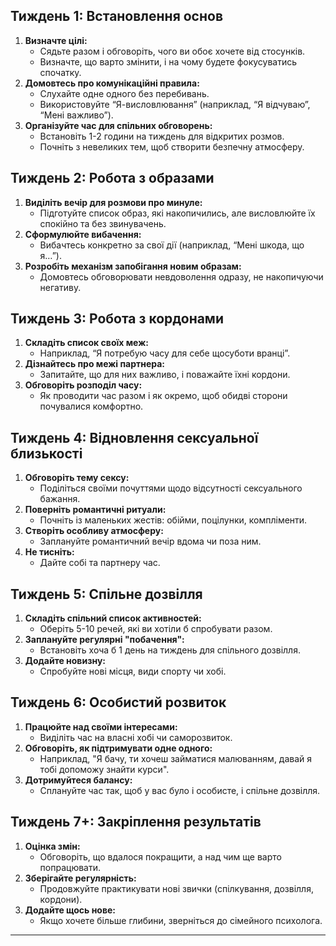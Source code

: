 
## **Тиждень 1: Встановлення основ**
1. **Визначте цілі:**
   - Сядьте разом і обговоріть, чого ви обоє хочете від стосунків.
   - Визначте, що варто змінити, і на чому будете фокусуватись спочатку.
2. **Домовтесь про комунікаційні правила:**
   - Слухайте одне одного без перебивань.
   - Використовуйте “Я-висловлювання” (наприклад, “Я відчуваю”, “Мені важливо”).
3. **Організуйте час для спільних обговорень:**
   - Встановіть 1-2 години на тиждень для відкритих розмов.
   - Почніть з невеликих тем, щоб створити безпечну атмосферу.

## **Тиждень 2: Робота з образами**
1. **Виділіть вечір для розмови про минуле:**
   - Підготуйте список образ, які накопичились, але висловлюйте їх спокійно та без звинувачень.
2. **Сформулюйте вибачення:**
   - Вибачтесь конкретно за свої дії (наприклад, “Мені шкода, що я…”).
3. **Розробіть механізм запобігання новим образам:**
   - Домовтесь обговорювати невдоволення одразу, не накопичуючи негативу.

## **Тиждень 3: Робота з кордонами**
1. **Складіть список своїх меж:**
   - Наприклад, “Я потребую часу для себе щосуботи вранці”.
2. **Дізнайтесь про межі партнера:**
   - Запитайте, що для них важливо, і поважайте їхні кордони.
3. **Обговоріть розподіл часу:**
   - Як проводити час разом і як окремо, щоб обидві сторони почувалися комфортно.

## **Тиждень 4: Відновлення сексуальної близькості**
1. **Обговоріть тему сексу:**
   - Поділіться своїми почуттями щодо відсутності сексуального бажання.
2. **Поверніть романтичні ритуали:**
   - Почніть із маленьких жестів: обійми, поцілунки, компліменти.
3. **Створіть особливу атмосферу:**
   - Заплануйте романтичний вечір вдома чи поза ним.
4. **Не тисніть:**
   - Дайте собі та партнеру час.

## **Тиждень 5: Спільне дозвілля**
1. **Складіть спільний список активностей:**
   - Оберіть 5-10 речей, які ви хотіли б спробувати разом.
2. **Заплануйте регулярні "побачення":**
   - Встановіть хоча б 1 день на тиждень для спільного дозвілля.
3. **Додайте новизну:**
   - Спробуйте нові місця, види спорту чи хобі.

## **Тиждень 6: Особистий розвиток**
1. **Працюйте над своїми інтересами:**
   - Виділіть час на власні хобі чи саморозвиток.
2. **Обговоріть, як підтримувати одне одного:**
   - Наприклад, "Я бачу, ти хочеш займатися малюванням, давай я тобі допоможу знайти курси".
3. **Дотримуйтеся балансу:**
   - Сплануйте час так, щоб у вас було і особисте, і спільне дозвілля.

## **Тиждень 7+: Закріплення результатів**
1. **Оцінка змін:**
   - Обговоріть, що вдалося покращити, а над чим ще варто попрацювати.
2. **Зберігайте регулярність:**
   - Продовжуйте практикувати нові звички (спілкування, дозвілля, кордони).
3. **Додайте щось нове:**
   - Якщо хочете більше глибини, зверніться до сімейного психолога.

---
